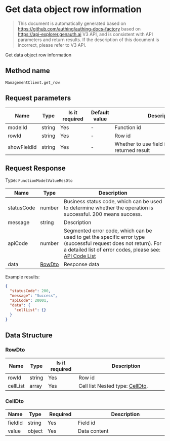 # Get data object row information

<!--
Warning ⚠️:
Do not modify this document directly,
https://github.com/Authing/authing-docs-factory
Use this project to generate
-->

<LastUpdated />

> This document is automatically generated based on https://github.com/authing/authing-docs-factory based on https://api-explorer.genauth.ai V3 API, and is consistent with API parameters and return results. If the description of this document is incorrect, please refer to V3 API.

Get data object row information

## Method name

`ManagementClient.get_row`

## Request parameters

| Name        | Type   | <div style="width:80px">Is it required</div> | <div style="width:60px">Default value</div> | <div style="width:300px">Description</div>            | <div style="width:200px">Sample value</div> |
| ----------- | ------ | -------------------------------------------- | ------------------------------------------- | ----------------------------------------------------- | ------------------------------------------- |
| modelId     | string | Yes                                          | -                                           | Function id                                           |                                             |
| rowId       | string | Yes                                          | -                                           | Row id                                                |                                             |
| showFieldId | string | Yes                                          | -                                           | Whether to use field id as key in the returned result |                                             |

## Request Response

Type: `FunctionModelValueResDto`

| Name       | Type                         | Description                                                                                                                                                                                                                                                                                                                                         |
| ---------- | ---------------------------- | --------------------------------------------------------------------------------------------------------------------------------------------------------------------------------------------------------------------------------------------------------------------------------------------------------------------------------------------------- |
| statusCode | number                       | Business status code, which can be used to determine whether the operation is successful. 200 means success.                                                                                                                                                                                                                                        |
| message    | string                       | Description                                                                                                                                                                                                                                                                                                                                         |
| apiCode    | number                       | Segmented error code, which can be used to get the specific error type (successful request does not return). For a detailed list of error codes, please see: [API Code List](https://api-explorer.genauth.ai/?tag=group/%E5%BC%80%E5%8F%91%E5%87%86%E5%A4%87#tag/%E5%BC%80%E5%8F%91%E5%87%86%E5%A4%87/%E9%94%99%E8%AF%AF%E5%A4%84%E7%90%86/apiCode) |
| data       | <a href="#RowDto">RowDto</a> | Response data                                                                                                                                                                                                                                                                                                                                       |

Example results:

```json
{
  "statusCode": 200,
  "message": "Success",
  "apiCode": 20001,
  "data": {
    "cellList": {}
  }
}
```

## Data Structure

### <a id="RowDto"></a> RowDto

| Name     | Type   | <div style="width:80px">Is it required</div> | <div style="width:300px">Description</div>             | <div style="width:200px">Sample value</div> |
| -------- | ------ | -------------------------------------------- | ------------------------------------------------------ | ------------------------------------------- |
| rowId    | string | Yes                                          | Row id                                                 |                                             |
| cellList | array  | Yes                                          | Cell list Nested type: <a href="#CellDto">CellDto</a>. |                                             |

### <a id="CellDto"></a> CellDto

| Name    | Type   | <div style="width:80px">Required</div> | <div style="width:300px">Description</div> | <div style="width:200px">Sample value</div> |
| ------- | ------ | -------------------------------------- | ------------------------------------------ | ------------------------------------------- |
| fieldId | string | Yes                                    | Field id                                   |                                             |
| value   | object | Yes                                    | Data content                               |                                             |

